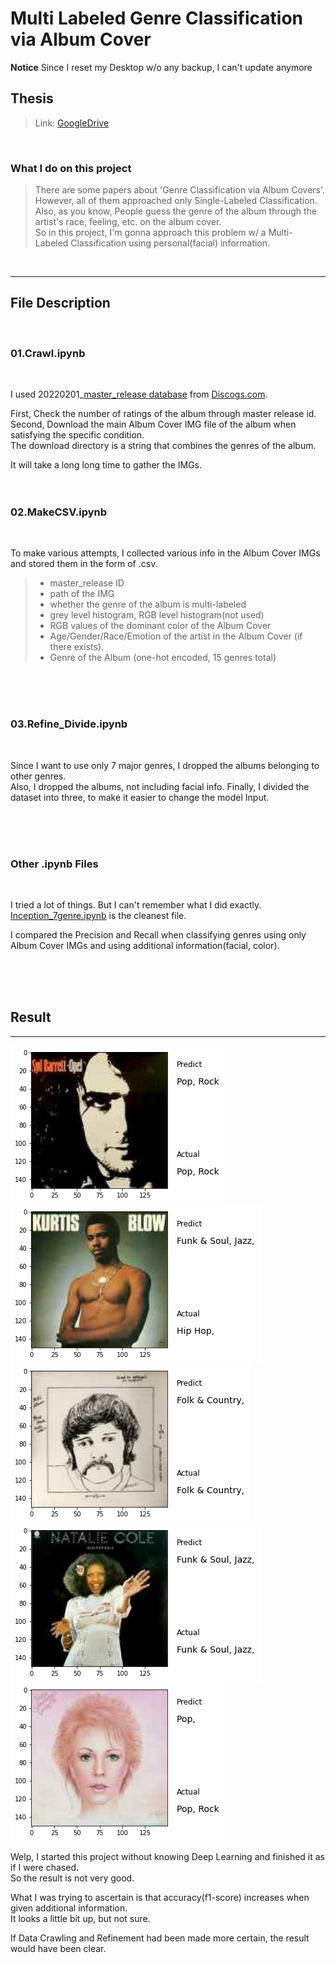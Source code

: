Multi Labeled Genre Classification via Album Cover
===============

**Notice** Since I reset my Desktop w/o any backup, I can't update anymore

## Thesis

>   Link: [GoogleDrive][googlelink]

[googlelink]: https://drive.google.com/file/d/1v7jKv42lyMqAWx261nqEdu-YXpYzr_F7/view?usp=sharing "GDrive"

</br>

### What I do on this project

>There are some papers about 'Genre Classification via Album Covers'. However, all of them approached only Single-Labeled Classification.  
Also, as you know, People guess the genre of the album through the artist's race, feeling, etc. on the album cover.   
So in this project, I'm gonna approach this problem w/ a Multi-Labeled Classification using personal(facial) information.  

</br>


---------

## File Description
</br>

### 01.Crawl.ipynb
</br>

I used 20220201_[master_release database][dblink] from [Discogs.com][discogslink].

[dblink]: https://discogs-data-dumps.s3.us-west-2.amazonaws.com/index.html "Discogs Data"
[discogslink]: https://www.discogs.com/ "Discogs.com"

First, Check the number of ratings of the album through master release id.  
Second, Download the main Album Cover IMG file of the album when satisfying the specific condition.   
The download directory is a string that combines the genres of the album.

It will take a long long time to gather the IMGs.
</br>
</br>
</br>

### 02.MakeCSV.ipynb
</br>

To make various attempts, I collected various info in the Album Cover IMGs and stored them in the form of .csv.  
>   * master_release ID
>   * path of the IMG
>   * whether the genre of the album is multi-labeled
>   * grey level histogram, RGB level histogram(not used)
>   * RGB values of the dominant color of the Album Cover
>   * Age/Gender/Race/Emotion of the artist in the Album Cover (if there exists).
>   * Genre of the Album (one-hot encoded, 15 genres total)

</br>
</br>
</br>

### 03.Refine_Divide.ipynb
</br>

Since I want to use only 7 major genres, I dropped the albums belonging to other genres.  
Also, I dropped the albums, not including facial info.
Finally, I divided the dataset into three, to make it easier to change the model Input.

</br>
</br>
</br>

### Other .ipynb Files
</br>

I tried a lot of things. But I can't remember what I did exactly.  
[Inception_7genre.ipynb][incept] is the cleanest file.

[incept]: https://github.com/cid2rrrr/Multi-Labeled-Genre-Classifier-via-Album-Cover/blob/main/Inception_7genre.ipynb "GitHub link"

I compared the Precision and Recall when classifying genres using only Album Cover IMGs and using additional information(facial, color).

</br>
</br>
</br>

## Result
------

![rslt 1](./1.png)
![rslt 2](./2.png)
![rslt 3](./3.png)
![rslt 4](./4.png)
![rslt 5](./5.png)


Welp, I started this project without knowing Deep Learning and finished it as if I were chased.  
So the result is not very good.  

What I was trying to ascertain is that accuracy(f1-score) increases when given additional information.  
It looks a little bit up, but not sure.  

If Data Crawling and Refinement had been made more certain, the result would have been clear.


